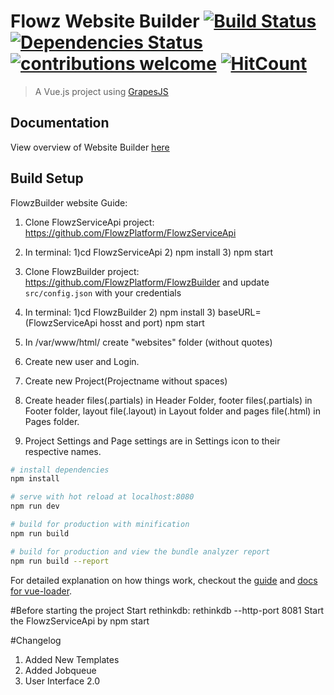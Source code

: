 # Flowz Website Builder [![Build Status](https://travis-ci.org/FlowzPlatform/website-builder.svg?branch=master)](https://travis-ci.org/FlowzPlatform/website-builder) [![Dependencies Status](https://david-dm.org/FlowzPlatform/website-builder.svg)](https://david-dm.org/FlowzPlatform/website-builder.svg) [![contributions welcome](https://img.shields.io/badge/contributions-welcome-brightgreen.svg?style=flat)](https://github.com/FlowzPlatform/website-builder/issues) [![HitCount](http://hits.dwyl.io/FlowzPlatform/website-builder.svg)](http://hits.dwyl.io/FlowzPlatform/website-builder)

> A Vue.js project using [GrapesJS](https://github.com/artf/grapesjs)

## Documentation

View overview of Website Builder [here](https://github.com/FlowzPlatform/website-builder/wiki/Overview)

## Build Setup

FlowzBuilder website Guide:

1. Clone FlowzServiceApi project: https://github.com/FlowzPlatform/FlowzServiceApi

2. In terminal: 1)cd FlowzServiceApi 2) npm install 3) npm start

3. Clone FlowzBuilder project: https://github.com/FlowzPlatform/FlowzBuilder and update `src/config.json` with your credentials

4. In terminal: 1)cd FlowzBuilder 2) npm install 3) baseURL=(FlowzServiceApi hosst and port) npm start

5. In /var/www/html/ create "websites" folder (without quotes)

6. Create new user and Login.   

7. Create new Project(Projectname without spaces)

8. Create header files(.partials) in Header Folder, footer files(.partials) in Footer folder, layout file(.layout) in Layout folder and pages file(.html) in Pages folder.

9. Project Settings and Page settings are in Settings icon to their respective names.

``` bash
# install dependencies
npm install

# serve with hot reload at localhost:8080
npm run dev

# build for production with minification
npm run build

# build for production and view the bundle analyzer report
npm run build --report
```

For detailed explanation on how things work, checkout the [guide](http://vuejs-templates.github.io/webpack/) and [docs for vue-loader](http://vuejs.github.io/vue-loader).


#Before starting the project
Start rethinkdb: rethinkdb --http-port 8081
Start the FlowzServiceApi by npm start

#Changelog
1. Added New Templates 
2. Added Jobqueue
3. User Interface 2.0


